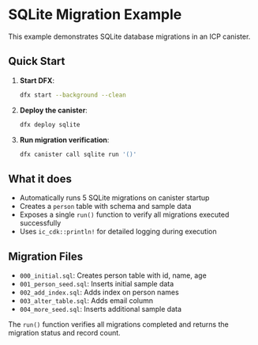 # SQLite Migration Example

This example demonstrates SQLite database migrations in an ICP canister.

## Quick Start

1. **Start DFX**:
   ```bash
   dfx start --background --clean   
   ```

2. **Deploy the canister**:
   ```bash
   dfx deploy sqlite
   ```

3. **Run migration verification**:
   ```bash
   dfx canister call sqlite run '()'
   ```

## What it does

- Automatically runs 5 SQLite migrations on canister startup
- Creates a `person` table with schema and sample data
- Exposes a single `run()` function to verify all migrations executed successfully
- Uses `ic_cdk::println!` for detailed logging during execution

## Migration Files

- `000_initial.sql`: Creates person table with id, name, age
- `001_person_seed.sql`: Inserts initial sample data
- `002_add_index.sql`: Adds index on person names
- `003_alter_table.sql`: Adds email column
- `004_more_seed.sql`: Inserts additional sample data

The `run()` function verifies all migrations completed and returns the migration status and record count.
